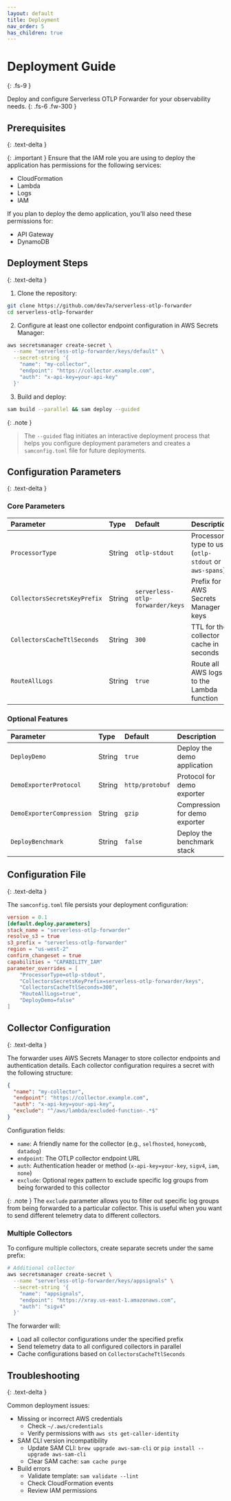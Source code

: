 ```yaml
---
layout: default
title: Deployment
nav_order: 5
has_children: true
---
```


# Deployment Guide
{: .fs-9 }

Deploy and configure Serverless OTLP Forwarder for your observability needs.
{: .fs-6 .fw-300 }

## Prerequisites
{: .text-delta }

{: .important }
Ensure that the IAM role you are using to deploy the application has permissions for the following services:
- CloudFormation
- Lambda
- Logs
- IAM

If you plan to deploy the demo application, you'll also need these permissions for:
- API Gateway
- DynamoDB

## Deployment Steps
{: .text-delta }

1. Clone the repository:
```bash
git clone https://github.com/dev7a/serverless-otlp-forwarder
cd serverless-otlp-forwarder
```

2. Configure at least one collector endpoint configuration in AWS Secrets Manager:
```bash
aws secretsmanager create-secret \
  --name "serverless-otlp-forwarder/keys/default" \
  --secret-string '{
    "name": "my-collector",
    "endpoint": "https://collector.example.com",
    "auth": "x-api-key=your-api-key"
  }'
```

3. Build and deploy:
```bash
sam build --parallel && sam deploy --guided
```

{: .note }
> The `--guided` flag initiates an interactive deployment process that helps you configure deployment parameters and creates a `samconfig.toml` file for future deployments.

## Configuration Parameters
{: .text-delta }

### Core Parameters

| Parameter | Type | Default | Description |
|:----------|:-----|:--------|:------------|
| `ProcessorType` | String | `otlp-stdout` | Processor type to use (`otlp-stdout` or `aws-spans`) |
| `CollectorsSecretsKeyPrefix` | String | `serverless-otlp-forwarder/keys` | Prefix for AWS Secrets Manager keys |
| `CollectorsCacheTtlSeconds` | String | `300` | TTL for the collector cache in seconds |
| `RouteAllLogs` | String | `true` | Route all AWS logs to the Lambda function |

### Optional Features

| Parameter | Type | Default | Description |
|:----------|:-----|:--------|:------------|
| `DeployDemo` | String | `true` | Deploy the demo application |
| `DemoExporterProtocol` | String | `http/protobuf` | Protocol for demo exporter |
| `DemoExporterCompression` | String | `gzip` | Compression for demo exporter |
| `DeployBenchmark` | String | `false` | Deploy the benchmark stack |

## Configuration File
{: .text-delta }

The `samconfig.toml` file persists your deployment configuration:

```toml
version = 0.1
[default.deploy.parameters]
stack_name = "serverless-otlp-forwarder"
resolve_s3 = true
s3_prefix = "serverless-otlp-forwarder"
region = "us-west-2"
confirm_changeset = true
capabilities = "CAPABILITY_IAM"
parameter_overrides = [
    "ProcessorType=otlp-stdout",
    "CollectorsSecretsKeyPrefix=serverless-otlp-forwarder/keys",
    "CollectorsCacheTtlSeconds=300",
    "RouteAllLogs=true",
    "DeployDemo=false"
]
```

## Collector Configuration
{: .text-delta }

The forwarder uses AWS Secrets Manager to store collector endpoints and authentication details. Each collector configuration requires a secret with the following structure:

```json
{
  "name": "my-collector",
  "endpoint": "https://collector.example.com",
  "auth": "x-api-key=your-api-key",
  "exclude": "^/aws/lambda/excluded-function-.*$"
}
```

Configuration fields:
- `name`: A friendly name for the collector (e.g., `selfhosted`, `honeycomb`, `datadog`)
- `endpoint`: The OTLP collector endpoint URL
- `auth`: Authentication header or method (`x-api-key=your-key`, `sigv4`, `iam`, `none`)
- `exclude`: Optional regex pattern to exclude specific log groups from being forwarded to this collector

{: .note }
The `exclude` parameter allows you to filter out specific log groups from being forwarded to a particular collector. This is useful when you want to send different telemetry data to different collectors.

### Multiple Collectors

To configure multiple collectors, create separate secrets under the same prefix:

```bash
# Additional collector
aws secretsmanager create-secret \
  --name "serverless-otlp-forwarder/keys/appsignals" \
  --secret-string '{
    "name": "appsignals",
    "endpoint": "https://xray.us-east-1.amazonaws.com",
    "auth": "sigv4"
  }'
```

The forwarder will:
- Load all collector configurations under the specified prefix
- Send telemetry data to all configured collectors in parallel
- Cache configurations based on `CollectorsCacheTtlSeconds`

## Troubleshooting
{: .text-delta }

Common deployment issues:
- Missing or incorrect AWS credentials
  - Check `~/.aws/credentials`
  - Verify permissions with `aws sts get-caller-identity`
- SAM CLI version incompatibility
  - Update SAM CLI: `brew upgrade aws-sam-cli` or `pip install --upgrade aws-sam-cli`
  - Clear SAM cache: `sam cache purge`
- Build errors
  - Validate template: `sam validate --lint`
  - Check CloudFormation events
  - Review IAM permissions
